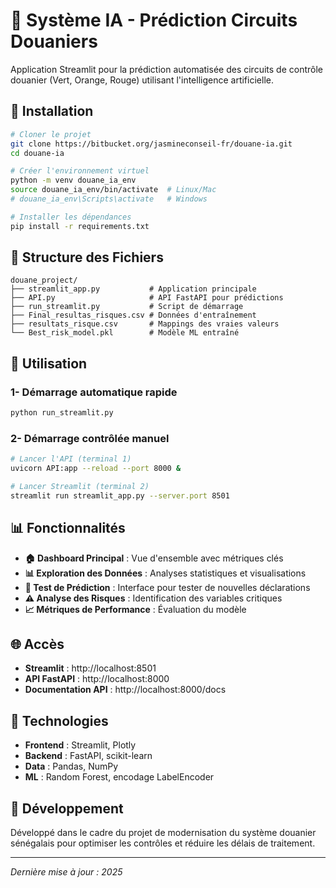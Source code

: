 # 🛃 Système IA - Prédiction Circuits Douaniers

Application Streamlit pour la prédiction automatisée des circuits de contrôle douanier (Vert, Orange, Rouge) utilisant l'intelligence artificielle.

## 🚀 Installation

```bash
# Cloner le projet
git clone https://bitbucket.org/jasmineconseil-fr/douane-ia.git
cd douane-ia

# Créer l'environnement virtuel
python -m venv douane_ia_env
source douane_ia_env/bin/activate  # Linux/Mac
# douane_ia_env\Scripts\activate   # Windows

# Installer les dépendances
pip install -r requirements.txt
```

## 📁 Structure des Fichiers

```
douane_project/
├── streamlit_app.py           # Application principale
├── API.py                     # API FastAPI pour prédictions
├── run_streamlit.py           # Script de démarrage
├── Final_resultas_risques.csv # Données d'entraînement
├── resultats_risque.csv       # Mappings des vraies valeurs
└── Best_risk_model.pkl        # Modèle ML entraîné
```

## 🎯 Utilisation

### 1- Démarrage automatique rapide
```bash
python run_streamlit.py
```

### 2- Démarrage contrôlée manuel
```bash
# Lancer l'API (terminal 1)
uvicorn API:app --reload --port 8000 &

# Lancer Streamlit (terminal 2)  
streamlit run streamlit_app.py --server.port 8501
```

## 📊 Fonctionnalités

- **🏠 Dashboard Principal** : Vue d'ensemble avec métriques clés
- **📊 Exploration des Données** : Analyses statistiques et visualisations
- **🎯 Test de Prédiction** : Interface pour tester de nouvelles déclarations
- **⚠️ Analyse des Risques** : Identification des variables critiques
- **📈 Métriques de Performance** : Évaluation du modèle

## 🌐 Accès

- **Streamlit** : http://localhost:8501
- **API FastAPI** : http://localhost:8000
- **Documentation API** : http://localhost:8000/docs

## 🔧 Technologies

- **Frontend** : Streamlit, Plotly
- **Backend** : FastAPI, scikit-learn
- **Data** : Pandas, NumPy
- **ML** : Random Forest, encodage LabelEncoder

## 👥 Développement

Développé dans le cadre du projet de modernisation du système douanier sénégalais pour optimiser les contrôles et réduire les délais de traitement.

---
*Dernière mise à jour : 2025*